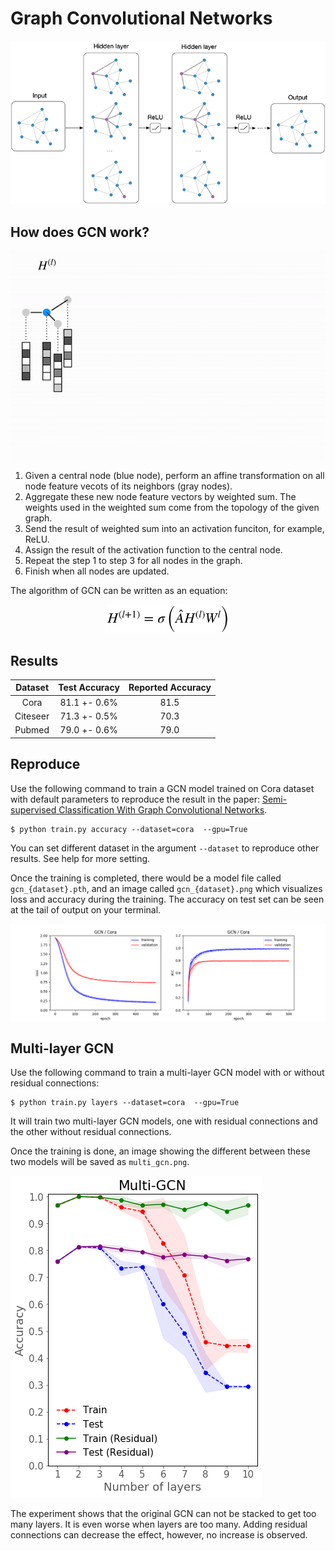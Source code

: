 # Graph Convolutional Networks

![](./images/layer.png)

## How does GCN work?

![](./images/gcn.gif)

1. Given a central node (blue node), perform an affine transformation on all node feature vecots of its neighbors (gray nodes).
2. Aggregate these new node feature vectors by weighted sum. The weights used in the weighted sum come from the topology of the given graph.
3. Send the result of weighted sum into an activation funciton, for example, ReLU.
4. Assign the result of the activation function to the central node.
4. Repeat the step 1 to step 3 for all nodes in the graph.
5. Finish when all nodes are updated.

The algorithm of GCN can be written as an equation:

<center>
    <img src=./images/equation.png
     width=200>
</center>

## Results

| Dataset | Test Accuracy | Reported Accuracy |
| :-: | :-: | :-: |
| Cora | 81.1 +- 0.6% | 81.5 |
| Citeseer | 71.3 +- 0.5% | 70.3 |
| Pubmed | 79.0 +- 0.6% | 79.0 |

## Reproduce

Use the following command to train a GCN model trained on Cora dataset with default parameters to reproduce the result in the paper: [Semi-supervised Classification With Graph Convolutional Networks](https://openreview.net/pdf?id=SJU4ayYgl).

```
$ python train.py accuracy --dataset=cora  --gpu=True
```

You can set different dataset in the argument `--dataset` to reproduce other results. See help for more setting.

Once the training is completed, there would be a model file called `gcn_{dataset}.pth`, and an image called `gcn_{dataset}.png` which visualizes loss and accuracy during the training. The accuracy on test set can be seen at the tail of output on your terminal.

![](./images/gcn_cora.png)

## Multi-layer GCN

Use the following command to train a multi-layer GCN model with or without residual connections:

```
$ python train.py layers --dataset=cora  --gpu=True
```

It will train two multi-layer GCN models, one with residual connections and the other without residual connections.

Once the training is done, an image showing the different between these two models will be saved as `multi_gcn.png`.

![](./images/multi_gcn.png)

The experiment shows that the original GCN can not be stacked to get too many layers. It is even worse when layers are too many. Adding residual connections can decrease the effect, however, no increase is observed.

